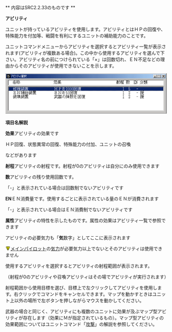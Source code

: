 ** 内容はSRC2.2.33のものです **

**アビリティ**

ユニットが持っているアビリティを使用します。アビリティとはＨＰの回復や、特殊能力を付加等、戦闘を有利にするユニットの補助能力のことです。

ユニットコマンドメニューからアビリティを選択するとアビリティ一覧が表示されます(アビリティが複数ある場合)。この中から使用するアビリティを選んで下さい。アビリティ名の前につけられている「×」は回数切れ、ＥＮ不足などの理由からそのアビリティが使用できないことを示します。

![](../images/bm13.gif)

**項目名解説**

**効果**アビリティの効果です

ＨＰ回復、状態異常の回復、特殊能力の付加、ユニットの召喚

などがあります

**射程**アビリティの射程です。射程が0のアビリティは自分にのみ使用できます

**数**アビリティの残り使用回数です。

「-」と表示されている場合は回数制でないアビリティです

**EN**ＥＮ消費量です。使用するごとに表示されている量のＥＮが消費されます

「-」と表示されている場合はＥＮ消費制でないアビリティです

**属性**アビリティの特性を示したものです。属性の効果はアビリティ一覧で参照できます

アビリティの必要気力も「**気**数字」としてここに表示されます

![](../images/bm0.gif)[メインパイロット](メインパイロット.md)の[気力](気力.md)が必要気力以上でないとそのアビリティは使用できません

使用するアビリティを選択するとアビリティの射程範囲が表示されます。

（射程が0のアビリティや召喚アビリティはその場でアビリティが実行されます）

射程範囲から使用目標を選び、目標上で左クリックしてアビリティを使用します。右クリックでコマンドをキャンセルできます。マップを動かすときはユニット上以外の場所で左ボタンを押しながらマウスを動かしてください。

武器の場合と同じく、アビリティにも複数のユニットに効果が及ぶマップ型アビリティが存在します（効果にＭが指定されているもの）。マップ型アビリティの効果範囲についてはユニットコマンド「[攻撃](攻撃.md)」の解説を参照してください。
